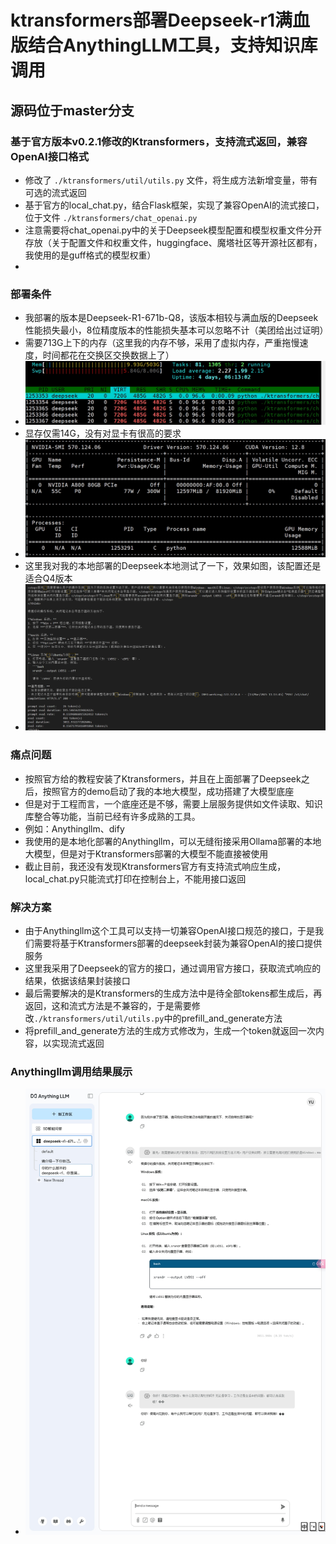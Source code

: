# ktransformers部署Deepseek-r1满血版结合AnythingLLM工具，支持知识库调用
##  源码位于master分支
### 基于官方版本v0.2.1修改的Ktransformers，支持流式返回，兼容OpenAI接口格式

- 修改了  `./ktransformers/util/utils.py` 文件，将生成方法新增变量，带有可选的流式返回
- 基于官方的local_chat.py，结合Flask框架，实现了兼容OpenAI的流式接口，位于文件  `./ktransformers/chat_openai.py`
- 注意需要将chat_openai.py中的关于Deepseek模型配置和模型权重文件分开存放（关于配置文件和权重文件，huggingface、魔塔社区等开源社区都有，我使用的是guff格式的模型权重）
- 

### 部署条件
- 我部署的版本是Deepseek-R1-671b-Q8，该版本相较与满血版的Deepseek性能损失最小，8位精度版本的性能损失基本可以忽略不计（美团给出过证明）
- 需要713G上下的内存（这里我的内存不够，采用了虚拟内存，严重拖慢速度，时间都花在交换区交换数据上了）
- ![](MEM.png)
- 显存仅需14G，没有对显卡有很高的要求
- ![](nvidia-smi.png)
- 这里我对我的本地部署的Deepseek本地测试了一下，效果如图，该配置还是适合Q4版本
- ![](cmd-output.png)

###  痛点问题
-  按照官方给的教程安装了Ktransformers，并且在上面部署了Deepseek之后，按照官方的demo启动了我的本地大模型，成功搭建了大模型底座
-  但是对于工程而言，一个底座还是不够，需要上层服务提供如文件读取、知识库整合等功能，当前已经有许多成熟的工具。
-  例如：Anythingllm、dify
-  我使用的是本地化部署的Anythingllm，可以无缝衔接采用Ollama部署的本地大模型，但是对于Ktransformers部署的大模型不能直接被使用
-  截止目前，我还没有发现Ktransformers官方有支持流式响应生成，local_chat.py只能流式打印在控制台上，不能用接口返回

###  解决方案
-  由于Anythingllm这个工具可以支持一切兼容OpenAI接口规范的接口，于是我们需要将基于Ktransformers部署的deepseek封装为兼容OpenAI的接口提供服务
-  这里我采用了Deepseek的官方的接口，通过调用官方接口，获取流式响应的结果，依据该结果封装接口
-  最后需要解决的是Ktransformers的生成方法中是待全部tokens都生成后，再返回，这和流式方法是不兼容的，于是需要修改`./ktransformers/util/utils.py`中的prefill_and_generate方法
-  将prefill_and_generate方法的生成方式修改为，生成一个token就返回一次内容，以实现流式返回

###  Anythingllm调用结果展示
-  ![](anythingllm_demo.png)
